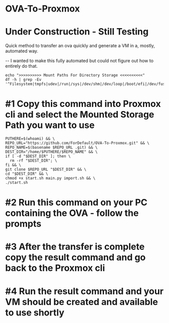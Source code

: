 # OVA-To-Proxmox

# Under Construction - Still Testing

Quick method to transfer an ova quickly and generate a VM in a, mostly, automated way.


-- I wanted to make this fully automated but could not figure out how to entirely do that. 

```
echo ">>>>>>>>>> Mount Paths For Directory Storage <<<<<<<<<<"
df -h | grep -Ev '^Filesystem|tmpfs|udev|/run|/sys|/dev/shm|/dev/loop|/boot/efi|/dev/fuse'

```
# #1  Copy this command into Proxmox cli and select the Mounted Storage Path you want to use
```
PUTHERE=$(whoami) && \
REPO_URL="https://github.com/ForDefault/OVA-To-Proxmox.git" && \
REPO_NAME=$(basename $REPO_URL .git) && \
DEST_DIR="/home/$PUTHERE/$REPO_NAME" && \
if [ -d "$DEST_DIR" ]; then \
  rm -rf "$DEST_DIR"; \
fi && \
git clone $REPO_URL "$DEST_DIR" && \
cd "$DEST_DIR" && \
chmod +x start.sh main.py import.sh && \
./start.sh

```

# #2  Run this command on your PC containing the OVA - follow the prompts

# #3  After the transfer is complete copy the result command and go back to the Proxmox cli

# #4  Run the result command and your VM should be created and available to use shortly
